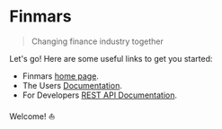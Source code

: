 # Finmars

> Changing finance industry together

Let's go! Here are some useful links to get you started: 

* Finmars [home page][homepage]. 
* The Users [Documentation][docs]. 
* For Developers [REST API Documentation][apidocs]. 

Welcome! ⛵️


[homepage]: https://finmars.io 
[docs]: https://docs.finmars.com
[apidocs]: https://api-docs.finmars.com/

